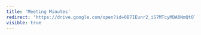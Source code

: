 ```yaml
---
title: 'Meeting Minutes'
redirect: 'https://drive.google.com/open?id=0B7IEunr2_iS7MTcyMDA0NmQtOTFjYy00MWQ2LThiOTItNzg5NmJiZjgxMmIy'
visible: true
---
```


